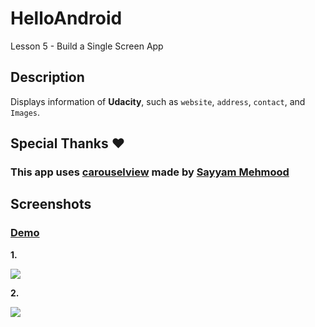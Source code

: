 # HelloAndroid
Lesson 5 - Build a Single Screen App

## Description
Displays information of **Udacity**, such as `website`, `address`, `contact`, and `Images`.

## Special Thanks :heart:
### This app uses [carouselview](https://github.com/sayyam/carouselview) made by [Sayyam Mehmood](https://github.com/sayyam/)

## Screenshots

### [Demo](https://vimeo.com/259460159)

**1.**

![](https://i.imgur.com/dg7wwrG.png)

**2.**

![](https://i.imgur.com/d3yLigQ.png)
